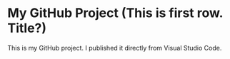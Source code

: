 # My GitHub Project (This is first row. Title?)

This is my GitHub project. I published it directly from Visual Studio Code.